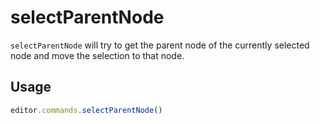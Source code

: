 # selectParentNode
`selectParentNode` will try to get the parent node of the currently selected node and move the selection to that node.

## Usage
```js
editor.commands.selectParentNode()
```
